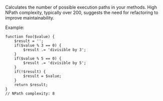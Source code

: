 Calculates the number of possible execution paths in your methods. High NPath complexity, typically over 200, suggests the need for refactoring to improve maintainability.

Example:

```
function foo($value) {
    $result = '';
    if($value % 3 == 0) {
        $result .= 'divisible by 3';
    }
    if($value % 5 == 0) {
        $result .= 'divisible by 5';
    }
    if(!$result) {
        $result = $value;
    }
    return $result;
}
// NPath complexity: 8
```

<!-- Codacy PatPatBot reviewed: 2024-05-24T11:35:24.530Z -->
